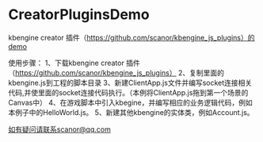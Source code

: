 
# CreatorPluginsDemo
kbengine creator 插件（https://github.com/scanor/kbengine_js_plugins）的demo

使用步骤：
1、下载kbengine creator 插件（https://github.com/scanor/kbengine_js_plugins）
2、复制里面的kbengine.js到工程的脚本目录
3、新建ClientApp.js文件并编写socket连接相关代码,并使里面的socket连接代码执行。（本例将ClientApp.js拖到第一个场景的Canvas中）
4、在游戏脚本中引入kbegine，并编写相应的业务逻辑代码，例如本例子中的HelloWorld.js。
5、新建其他kbengine的实体类，例如Account.js。

如有疑问请联系scanor@qq.com

